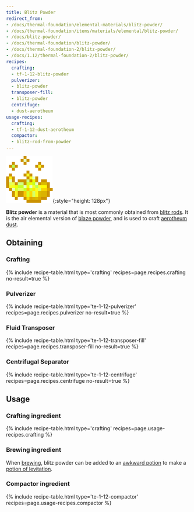 ```yaml
---
title: Blitz Powder
redirect_from:
- /docs/thermal-foundation/elemental-materials/blitz-powder/
- /docs/thermal-foundation/items/materials/elemental/blitz-powder/
- /docs/blitz-powder/
- /docs/thermal-foundation/blitz-powder/
- /docs/thermal-foundation-2/blitz-powder/
- /docs/1.12/thermal-foundation-2/blitz-powder/
recipes:
  crafting:
  - tf-1-12-blitz-powder
  pulverizer:
  - blitz-powder
  transposer-fill:
  - blitz-powder
  centrifuge:
  - dust-aerotheum
usage-recipes:
  crafting:
  - tf-1-12-dust-aerotheum
  compactor:
  - blitz-rod-from-powder
---
```


![Blitz powder](/assets/images/thermal-foundation-2/blitz-powder.gif){:style="height: 128px"}


**Blitz powder** is a material that is most commonly obtained from [blitz
rods](/docs/1.12/thermal-foundation/blitz-rod/). It is the air elemental version of [blaze
powder](https://minecraft.gamepedia.com/Blaze_Powder), and is used to craft
[aerotheum dust](/docs/1.12/thermal-foundation/aerotheum-dust/).


Obtaining
---------

### Crafting
{% include recipe-table.html type='crafting' recipes=page.recipes.crafting no-result=true %}

### Pulverizer
{% include recipe-table.html type='te-1-12-pulverizer' recipes=page.recipes.pulverizer no-result=true %}

### Fluid Transposer
{% include recipe-table.html type='te-1-12-transposer-fill' recipes=page.recipes.transposer-fill no-result=true %}

### Centrifugal Separator
{% include recipe-table.html type='te-1-12-centrifuge' recipes=page.recipes.centrifuge no-result=true %}


Usage
-----

### Crafting ingredient
{% include recipe-table.html type='crafting' recipes=page.usage-recipes.crafting %}

### Brewing ingredient
When [brewing](https://minecraft.gamepedia.com/Brewing), blitz powder can be
added to an [awkward
potion](https://minecraft.gamepedia.com/Potion#Base_potions) to make a [potion
of levitation](/docs/1.12/cofh-core/potions/).

### Compactor ingredient
{% include recipe-table.html type='te-1-12-compactor' recipes=page.usage-recipes.compactor %}

